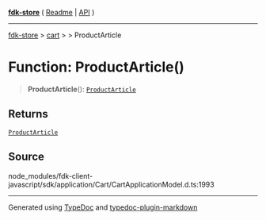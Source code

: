 [**fdk-store**](../../../README.md) ( [Readme](../../../README.md) \| [API](../../../API.md) )

---

[fdk-store](../../../API.md) > [cart](../../README.md) > [<internal>](../README.md) > ProductArticle

# Function: ProductArticle()

> **ProductArticle**(): [`ProductArticle`](../type-aliases/type-alias.ProductArticle.md)

## Returns

[`ProductArticle`](../type-aliases/type-alias.ProductArticle.md)

## Source

node_modules/fdk-client-javascript/sdk/application/Cart/CartApplicationModel.d.ts:1993

---

Generated using [TypeDoc](https://typedoc.org/) and [typedoc-plugin-markdown](https://www.npmjs.com/package/typedoc-plugin-markdown)
